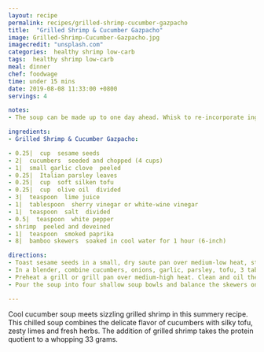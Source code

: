 ```yaml
---
layout: recipe
permalink: recipes/grilled-shrimp-cucumber-gazpacho
title:  "Grilled Shrimp & Cucumber Gazpacho"
image: Grilled-Shrimp-Cucumber-Gazpacho.jpg
imagecredit: "unsplash.com"
categories:  healthy shrimp low-carb
tags:  healthy shrimp low-carb
meal: dinner
chef: foodwage
time: under 15 mins
date: 2019-08-08 11:33:00 +0800
servings: 4

notes:
- The soup can be made up to one day ahead. Whisk to re-incorporate ingredients before serving.

ingredients:
- Grilled Shrimp & Cucumber Gazpacho:

- 0.25|  cup  sesame seeds
- 2|  cucumbers  seeded and chopped (4 cups)
- 1|  small garlic clove  peeled
- 0.25|  Italian parsley leaves
- 0.25|  cup  soft silken tofu
- 0.25|  cup  olive oil  divided
- 3|  teaspoon  lime juice
- 1|  tablespoon  sherry vinegar or white-wine vinegar
- 1|  teaspoon  salt  divided
- 0.5|  teaspoon  white pepper
- shrimp  peeled and deveined
- 1|  teaspoon  smoked paprika
- 8|  bamboo skewers  soaked in cool water for 1 hour (6-inch)

directions:
- Toast sesame seeds in a small, dry saute pan over medium-low heat, stirring occasionally, until nutty-smelling and golden brown, about 3 minutes.
- In a blender, combine cucumbers, onions, garlic, parsley, tofu, 3 tablespoons of oil, lime juice and vinegar. Blend until smooth. Season the gazpacho with 1/2 teaspoon of salt and white pepper and chill until needed.
- Preheat a grill or grill pan over medium-high heat. Clean and oil the grill. Toss the shrimp with the remaining olive oil, paprika and 1/4 teaspoon salt. Thread the shrimp onto the prepared skewers. Grill skewers until the shrimp are pink and opaque white throughout, about 3 minutes per side.
- Pour the soup into four shallow soup bowls and balance the skewers on the edge of the bowls. Sprinkle with toasted sesame seeds. Serve immediately.

---
```


Cool cucumber soup meets sizzling grilled shrimp in this summery recipe. This chilled soup combines the delicate flavor of cucumbers with silky tofu, zesty limes and fresh herbs. The addition of grilled shrimp takes the protein quotient to a whopping 33 grams.